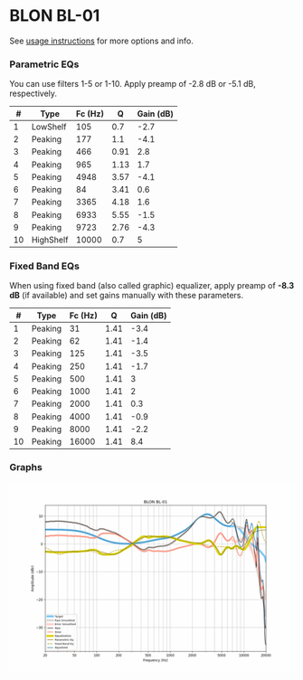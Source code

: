 # BLON BL-01
See [usage instructions](https://github.com/jaakkopasanen/AutoEq#usage) for more options and info.

### Parametric EQs
You can use filters 1-5 or 1-10. Apply preamp of -2.8 dB or -5.1 dB, respectively.

|   # | Type      |   Fc (Hz) |    Q |   Gain (dB) |
|-----|-----------|-----------|------|-------------|
|   1 | LowShelf  |       105 | 0.7  |        -2.7 |
|   2 | Peaking   |       177 | 1.1  |        -4.1 |
|   3 | Peaking   |       466 | 0.91 |         2.8 |
|   4 | Peaking   |       965 | 1.13 |         1.7 |
|   5 | Peaking   |      4948 | 3.57 |        -4.1 |
|   6 | Peaking   |        84 | 3.41 |         0.6 |
|   7 | Peaking   |      3365 | 4.18 |         1.6 |
|   8 | Peaking   |      6933 | 5.55 |        -1.5 |
|   9 | Peaking   |      9723 | 2.76 |        -4.3 |
|  10 | HighShelf |     10000 | 0.7  |         5   |

### Fixed Band EQs
When using fixed band (also called graphic) equalizer, apply preamp of **-8.3 dB** (if available) and set gains manually with these parameters.

|   # | Type    |   Fc (Hz) |    Q |   Gain (dB) |
|-----|---------|-----------|------|-------------|
|   1 | Peaking |        31 | 1.41 |        -3.4 |
|   2 | Peaking |        62 | 1.41 |        -1.4 |
|   3 | Peaking |       125 | 1.41 |        -3.5 |
|   4 | Peaking |       250 | 1.41 |        -1.7 |
|   5 | Peaking |       500 | 1.41 |         3   |
|   6 | Peaking |      1000 | 1.41 |         2   |
|   7 | Peaking |      2000 | 1.41 |         0.3 |
|   8 | Peaking |      4000 | 1.41 |        -0.9 |
|   9 | Peaking |      8000 | 1.41 |        -2.2 |
|  10 | Peaking |     16000 | 1.41 |         8.4 |

### Graphs
![](./BLON%20BL-01.png)
